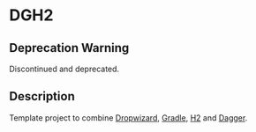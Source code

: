 # DGH2

## Deprecation Warning

Discontinued and deprecated.

## Description

Template project to combine [Dropwizard](https://github.com/dropwizard/dropwizard), [Gradle](https://github.com/gradle/gradle), [H2](http://www.h2database.com/html/main.html) and [Dagger](https://github.com/square/dagger).
